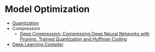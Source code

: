 ﻿# Model Optimization
  * [Quantization](./quantization/README.md) 
  * Compression
     * [Deep Compression: Compressing Deep Neural Networks with Pruning, Trained Quantization and Huffman Coding](https://arxiv.org/pdf/1510.00149.pdf)
  * [Deep Learning Compiler](./compiler/README.md)

